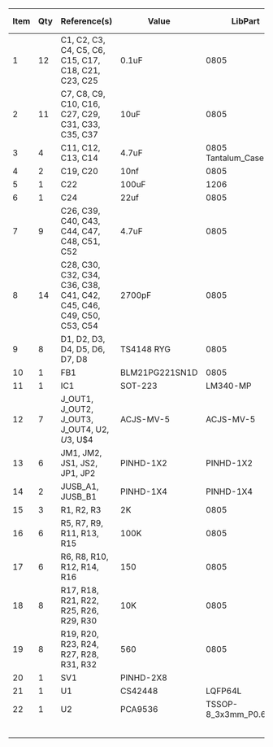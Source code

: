 | Item | Qty | Reference(s)                                                         | Value                    | LibPart                         |                     | price ex-vat | incl vat | total    |
|------|-----|----------------------------------------------------------------------|--------------------------|---------------------------------|---------------------|--------------|----------|----------|
| 1    | 12  | C1, C2, C3, C4, C5, C6, C15, C17, C18, C21, C23, C25                 | 0.1uF                    | 0805                            | C0805C104J5RACTU    | 0.0157       | 0.01884  | 0.22608  |
| 2    | 11  | C7, C8, C9, C10, C16, C27, C29, C31, C33, C35, C37                   | 10uF                     | 0805                            | C0805C104J5RACTU    | £0.020       | £0.024   | £0.264   |
| 3    | 4   | C11, C12, C13, C14                                                   | 4.7uF                    | 0805 Tantalum_Case-A            | TAJP475K016RNJ      | £0.389       | £0.467   | £1.867   |
| 4    | 2   | C19, C20                                                             | 10nf                     | 0805                            | C0805C103J5RACTU    | 0.014        | 0.0168   | 0.0336   |
| 5    | 1   | C22                                                                  | 100uF                    | 1206                            | GRM31CR61A107ME05L  | £0.42        | £0.51    | £0.51    |
| 6    | 1   | C24                                                                  | 22uf                     | 0805                            | CC0805MFX5R5BB226   | 0.334        | 0.4008   | 0.4008   |
| 7    | 9   | C26, C39, C40, C43, C44, C47, C48, C51, C52                          | 4.7uF                    | 0805                            | TAJP475K016RNJ      | 0.389        | 0.4668   | 4.2012   |
| 8    | 14  | C28, C30, C32, C34, C36, C38, C41, C42, C45, C46, C49, C50, C53, C54 | 2700pF                   | 0805                            | C2012C0G1H272J060AA | £0.04        | £0.05    | £0.64    |
| 9    | 8   | D1, D2, D3, D4, D5, D6, D7, D8                                       | TS4148 RYG               | 0805                            | TS4148 RYG          | 0.02         | 0.024    | 0.192    |
| 10   | 1   | FB1                                                                  | BLM21PG221SN1D           | 0805                            | BLM18PG471SN1D      | £0.028       | £0.034   | £0.034   |
| 11   | 1   | IC1                                                                  | SOT-223                  | LM340-MP                        | LM340MP-5.0/NOPB    | 0.854        | 1.0248   | 1.0248   |
| 12   | 7   | J_OUT1, J_OUT2, J_OUT3, J_OUT4, U$2, U$3, U$4                        | ACJS-MV-5                | ACJS-MV-5                       | ACJS-MV-5           | £0.477       | £0.572   | £4.007   |
| 13   | 6   | JM1, JM2, JS1, JS2, JP1, JP2                                         | PINHD-1X2                | PINHD-1X2                       |                     |              | 0        |          |
| 14   | 2   | JUSB_A1, JUSB_B1                                                     | PINHD-1X4                | PINHD-1X4                       |                     |              | 0        |          |
| 15   | 3   | R1, R2, R3                                                           | 2K                       | 0805                            | CRCW08052K00FKEAC   | 0.014        | 0.0168   | 0.0504   |
| 16   | 6   | R5, R7, R9, R11, R13, R15                                            | 100K                     | 0805                            | CRCW0805100KFKEAC   | £0.014       | £0.017   | £0.101   |
| 17   | 6   | R6, R8, R10, R12, R14, R16                                           | 150                      | 0805                            | ERJ-6ENF1500V       | 0.02         | 0.024    | 0.144    |
| 18   | 8   | R17, R18, R21, R22, R25, R26, R29, R30                               | 10K                      | 0805                            | CRCW080510K0FKEAC   | £0.017       | £0.020   | £0.163   |
| 19   | 8   | R19, R20, R23, R24, R27, R28, R31, R32                               | 560                      | 0805                            | RR1220P-561-D       | £0.013       | £0.016   | £0.125   |
| 20   | 1   | SV1                                                                  | PINHD-2X8  |   |                     |              |          |          |
| 21   | 1   | U1                                                                   | CS42448                  | LQFP64L                         | CS42448-CQZ         | £8.76        | £10.51   | £10.51   |
| 22   | 1   | U2                                                                   | PCA9536                  | TSSOP-8_3x3mm_P0.65mm           | PCA9536DP,118       | £0.72        | £0.86    | £0.86    |
|      |     |                                                                      |                          |                                 |                     |              |          |          |
|      |     |                                                                      |                          |                                 |                     |              |          | 25.35288 |

